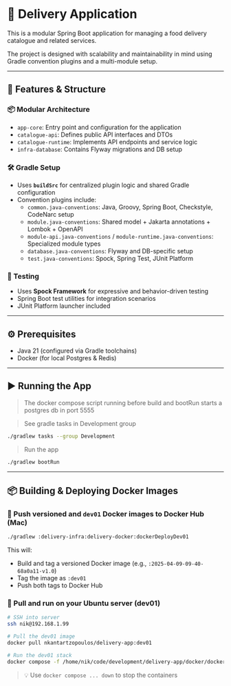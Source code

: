 # 🛵 Delivery Application

This is a modular Spring Boot application for managing a food delivery catalogue and related services.

The project is designed with scalability and maintainability in mind using Gradle convention plugins and a multi-module setup.

---

## 🚀 Features & Structure

### 📦 Modular Architecture
- `app-core`: Entry point and configuration for the application
- `catalogue-api`: Defines public API interfaces and DTOs
- `catalogue-runtime`: Implements API endpoints and service logic
- `infra-database`: Contains Flyway migrations and DB setup

### 🛠 Gradle Setup
- Uses **`buildSrc`** for centralized plugin logic and shared Gradle configuration
- Convention plugins include:
    - `common.java-conventions`: Java, Groovy, Spring Boot, Checkstyle, CodeNarc setup
    - `module.java-conventions`: Shared model + Jakarta annotations + Lombok + OpenAPI
    - `module-api.java-conventions` / `module-runtime.java-conventions`: Specialized module types
    - `database.java-conventions`: Flyway and DB-specific setup
    - `test.java-conventions`: Spock, Spring Test, JUnit Platform

### 🧪 Testing
- Uses **Spock Framework** for expressive and behavior-driven testing
- Spring Boot test utilities for integration scenarios
- JUnit Platform launcher included

---

## ⚙️ Prerequisites

- Java 21 (configured via Gradle toolchains)
- Docker (for local Postgres & Redis)

---

## ▶️ Running the App

> The docker compose script running before build and bootRun starts a postgres db in port 5555

> See gradle tasks in Development group

```bash
./gradlew tasks --group Development
```

> Run the app

```bash
./gradlew bootRun
```

---

## 📦 Building & Deploying Docker Images

### 🔁 Push versioned and `dev01` Docker images to Docker Hub (Mac)
```bash
./gradlew :delivery-infra:delivery-docker:dockerDeployDev01
```
This will:
- Build and tag a versioned Docker image (e.g., `:2025-04-09-09-40-68a0a11-v1.0`)
- Tag the image as `:dev01`
- Push both tags to Docker Hub

### 🐧 Pull and run on your Ubuntu server (dev01)
```bash
# SSH into server
ssh nik@192.168.1.99

# Pull the dev01 image
docker pull nkantartzopoulos/delivery-app:dev01

# Run the dev01 stack
docker compose -f /home/nik/code/development/delivery-app/docker/docker-compose.dev01.yml up -d
```

> 💡 Use `docker compose ... down` to stop the containers
